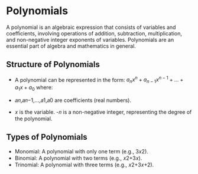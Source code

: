 # Polynomials

A polynomial is an algebraic expression that consists of variables and coefficients, involving operations of addition, subtraction, multiplication, and non-negative integer exponents of variables. Polynomials are an essential part of algebra and mathematics in general.

## Structure of Polynomials

- A polynomial can be represented in the form: $a_n x^n + a_{n-1} x^{n-1} + ... + a_1 x + a_0$ where:

- 𝑎𝑛,𝑎𝑛−1,...,𝑎1,𝑎0 are coefficients (real numbers).
- 𝑥 is the variable.
-𝑛 is a non-negative integer, representing the degree of the polynomial.

## Types of Polynomials
- Monomial: A polynomial with only one term (e.g., 3𝑥2).
- Binomial: A polynomial with two terms (e.g., 𝑥2+3𝑥).
- Trinomial: A polynomial with three terms (e.g., 𝑥2+3𝑥+2).
